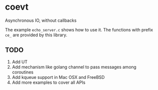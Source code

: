 # coevt
Asynchronous IO, without callbacks

The example `echo_server.c` shows how to use it. The functions with prefix `ce_` are provided by this library.

## TODO
1. Add UT
2. Add mechanism like golang channel to pass messages among coroutines
3. Add kqueue support in Mac OSX and FreeBSD
4. Add more examples to cover all APIs
